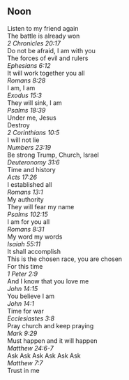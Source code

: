 ## Noon
Listen to my friend again  
The battle is already won  
_2 Chronicles 20:17_  
Do not be afraid, I am with you  
The forces of evil and rulers  
_Ephesians 6:12_  
It will work together you all  
_Romans 8:28_  
I am, I am  
_Exodus 15:3_  
They will sink, I am  
_Psalms 18:39_  
Under me, Jesus  
Destroy  
_2 Corinthians 10:5_  
I will not lie  
_Numbers 23:19_  
Be strong Trump, Church, Israel  
_Deuteronomy 31:6_  
Time and history  
_Acts 17:26_  
I established all  
_Romans 13:1_  
My authority  
They will fear my name  
_Psalms 102:15_  
I am for you all  
_Romans 8:31_  
My word my words  
_Isaiah 55:11_  
It shall accomplish  
This is the chosen race, you are chosen  
For this time  
_1 Peter 2:9_  
And I know that you love me  
_John 14:15_  
You believe I am  
_John 14:1_  
Time for war  
_Ecclesiastes 3:8_  
Pray church and keep praying  
_Mark 9:29_  
Must happen and it will happen  
_Matthew 24:6-7_  
Ask Ask Ask Ask Ask Ask  
_Matthew 7:7_  
Trust in me  
